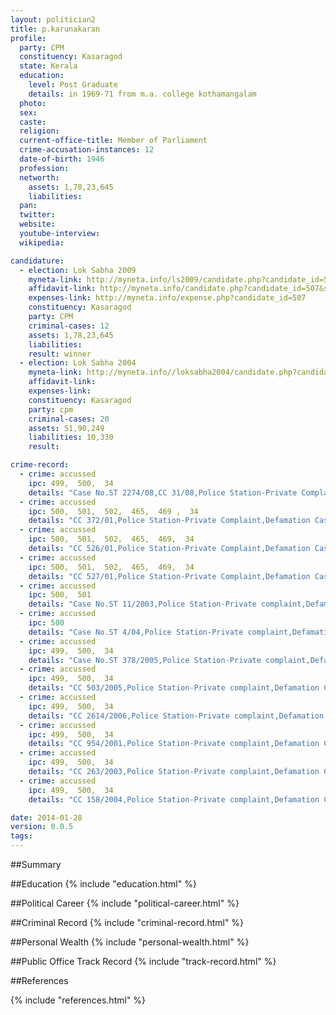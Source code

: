 ```yaml
---
layout: politician2
title: p.karunakaran
profile: 
  party: CPM
  constituency: Kasaragod
  state: Kerala
  education: 
    level: Post Graduate
    details: in 1969-71 from m.a. college kothamangalam
  photo: 
  sex: 
  caste: 
  religion: 
  current-office-title: Member of Parliament
  crime-accusation-instances: 12
  date-of-birth: 1946
  profession: 
  networth: 
    assets: 1,78,23,645
    liabilities: 
  pan: 
  twitter: 
  website: 
  youtube-interview: 
  wikipedia: 

candidature: 
  - election: Lok Sabha 2009
    myneta-link: http://myneta.info/ls2009/candidate.php?candidate_id=507
    affidavit-link: http://myneta.info/candidate.php?candidate_id=507&scan=original
    expenses-link: http://myneta.info/expense.php?candidate_id=507
    constituency: Kasaragod 
    party: CPM
    criminal-cases: 12
    assets: 1,78,23,645
    liabilities: 
    result: winner 
  - election: Lok Sabha 2004
    myneta-link: http://myneta.info//loksabha2004/candidate.php?candidate_id=1886
    affidavit-link: 
    expenses-link: 
    constituency: Kasaragod 
    party: cpm
    criminal-cases: 20
    assets: 51,90,249
    liabilities: 10,330
    result:  

crime-record: 
  - crime: accussed
    ipc: 499,  500,  34
    details: "Case No.ST 2274/08,CC 31/08,Police Station-Private Complaint,State-Kerala,JFCM(I)Court Aluva" 
  - crime: accussed
    ipc: 500,  501,  502,  465,  469 ,  34
    details: "CC 372/01,Police Station-Private Complaint,Defamation Case,JFCM(II)Court Ernakulam,Date-5/3/01,Stayed by High Court of Kerala as per order in Crl MC 2385/2001" 
  - crime: accussed
    ipc: 500,  501,  502,  465,  469,  34
    details: "CC 526/01,Police Station-Private Complaint,Defamation Case,JFCM(II)Court Ernakulam,Date-13/7/01,Stayed by High Court of Kerala as per order in Crl MC 3461/01" 
  - crime: accussed
    ipc: 500,  501,  502,  465,  469,  34
    details: "CC 527/01,Police Station-Private Complaint,Defamation Case,JFCM Court Ernakulam,Date-17/3/01,Stayed by High Court as per order in Crl MC 3462/01" 
  - crime: accussed
    ipc: 500,  501
    details: "Case No.ST 11/2003,Police Station-Private complaint,Defamation Case,CJM Court Alappuzha,Date-5/3/04" 
  - crime: accussed
    ipc: 500
    details: "Case No.ST 4/04,Police Station-Private complaint,Defamation Case,CJM Court Alappuzha,Date-6/5/04" 
  - crime: accussed
    ipc: 499,  500,  34
    details: "Case No.ST 378/2005,Police Station-Private complaint,Defamation Case,JFCM Court Cherthala" 
  - crime: accussed
    ipc: 499,  500,  34
    details: "CC 503/2005,Police Station-Private complaint,Defamation Case,JFCM(III) Court Thiruvanantpuram,Stayed by High Court of Kerala" 
  - crime: accussed
    ipc: 499,  500,  34
    details: "CC 2614/2006,Police Station-Private complaint,Defamation Case,JFCM(I) Court Palakkad" 
  - crime: accussed
    ipc: 499,  500,  34
    details: "CC 954/2001,Police Station-Private complaint,Defamation Case,JFCM(I) Court Thrissur" 
  - crime: accussed
    ipc: 499,  500,  34
    details: "CC 263/2003,Police Station-Private complaint,Defamation Case,CJM Court Thrissur,Date-20/8/03" 
  - crime: accussed
    ipc: 499,  500,  34
    details: "CC 158/2004,Police Station-Private complaint,Defamation Case,JFCM Court Mattannur,Date-4/1/04" 

date: 2014-01-28
version: 0.0.5
tags: 
---
```

##Summary


##Education
{% include "education.html" %}


##Political Career
{% include "political-career.html" %}


##Criminal Record
{% include "criminal-record.html" %}


##Personal Wealth
{% include "personal-wealth.html" %}


##Public Office Track Record
{% include "track-record.html" %}


##References


{% include "references.html" %}